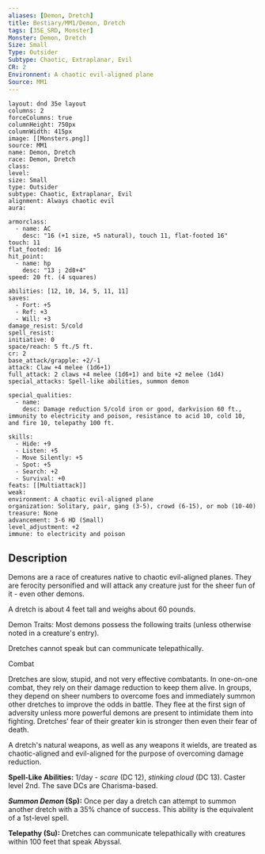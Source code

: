 ```yaml
---
aliases: [Demon, Dretch]
title: Bestiary/MM1/Demon, Dretch
tags: [35E_SRD, Monster]
Monster: Demon, Dretch
Size: Small
Type: Outsider
Subtype: Chaotic, Extraplanar, Evil
CR: 2
Environnent: A chaotic evil-aligned plane
Source: MM1
---
```


```statblock
layout: dnd 35e layout
columns: 2
forceColumns: true
columnHeight: 750px
columnWidth: 415px
image: [[Monsters.png]]
source: MM1
name: Demon, Dretch
race: Demon, Dretch
class: 
level: 
size: Small
type: Outsider
subtype: Chaotic, Extraplanar, Evil
alignment: Always chaotic evil
aura: 

armorclass:
  - name: AC
    desc: "16 (+1 size, +5 natural), touch 11, flat-footed 16"
touch: 11
flat_footed: 16
hit_point:
  - name: hp
    desc: "13 ; 2d8+4"
speed: 20 ft. (4 squares)

abilities: [12, 10, 14, 5, 11, 11]
saves:
  - Fort: +5
  - Ref: +3
  - Will: +3
damage_resist: 5/cold
spell_resist: 
initiative: 0
space/reach: 5 ft./5 ft.
cr: 2
base_attack/grapple: +2/-1
attack: Claw +4 melee (1d6+1)
full_attack: 2 claws +4 melee (1d6+1) and bite +2 melee (1d4)
special_attacks: Spell-like abilities, summon demon

special_qualities:
  - name: 
    desc: Damage reduction 5/cold iron or good, darkvision 60 ft., immunity to electricity and poison, resistance to acid 10, cold 10, and fire 10, telepathy 100 ft.

skills:
  - Hide: +9
  - Listen: +5
  - Move Silently: +5
  - Spot: +5
  - Search: +2
  - Survival: +0
feats: [[Multiattack]]
weak: 
environment: A chaotic evil-aligned plane
organization: Solitary, pair, gang (3-5), crowd (6-15), or mob (10-40)
treasure: None
advancement: 3-6 HD (Small)
level_adjustment: +2
immune: to electricity and poison
```

## Description

<p>Demons are a race of creatures native to chaotic evil-aligned planes. They are ferocity personified and will attack any creature just for the sheer fun of it - even other demons.</p>
<p>A dretch is about 4 feet tall and weighs about 60 pounds.</p>
<p>Demon Traits: Most demons possess the following traits (unless otherwise noted in a creature's entry).</p>
<p>Dretches cannot speak but can communicate telepathically.</p>
<p>Combat</p>
<p>Dretches are slow, stupid, and not very effective combatants. In one-on-one combat, they rely on their damage reduction to keep them alive. In groups, they depend on sheer numbers to overcome foes and immediately summon other dretches to improve the odds in battle. They flee at the first sign of adversity unless more powerful demons are present to intimidate them into fighting. Dretches' fear of their greater kin is stronger then even their fear of death.</p>
<p>A dretch's natural weapons, as well as any weapons it wields, are treated as chaotic-aligned and evil-aligned for the purpose of overcoming damage reduction.</p>
<p>
            <b>Spell-Like Abilities:</b> 1/day - <i>scare</i> (DC 12), <i>stinking cloud</i> (DC 13). Caster level 2nd. The save DCs are Charisma-based.</p>
<p>
            <b>
              <i>Summon Demon</i> (Sp):</b> Once per day a dretch can attempt to summon another dretch with a 35% chance of success. This ability is the equivalent of a 1st-level spell.</p>
<p>
            <b>Telepathy (Su):</b> Dretches can communicate telepathically with creatures within 100 feet that speak Abyssal.</p>